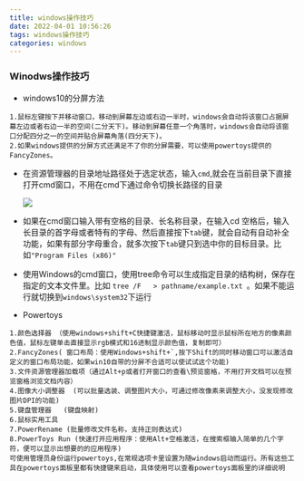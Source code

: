 ```yaml
---
title: windows操作技巧
date: 2022-04-01 10:56:26
tags: windows操作技巧
categories: windows
---
```


### Winodws操作技巧

* windows10的分屏方法

```
1.鼠标左键按下并移动窗口，移动到屏幕左边或右边一半时，windows会自动将该窗口占据屏幕左边或者右边一半的空间(二分天下)。移动到屏幕任意一个角落时，windows会自动将该窗口分配四分之一的空间并贴合屏幕角落(四分天下)。
2.如果windows提供的分屏方式还满足不了你的分屏需要，可以使用powertoys提供的FancyZones。
```
* 在资源管理器的目录地址路径处于选定状态，输入`cmd`,就会在当前目录下直接打开cmd窗口，不用在cmd下通过命令切换长路径的目录

  ![](/images/windows-cmd.png)

* 如果在cmd窗口输入带有空格的目录、长名称目录，在输入cd 空格后，输入长目录的首字母或者特有的字母、然后直接按下`tab`键，就会自动有自动补全功能，如果有部分字母重合，就多次按下`tab`键只到选中你的目标目录。比如`"Program Files (x86)"`

* 使用Windows的cmd窗口，使用tree命令可以生成指定目录的结构树，保存在指定的文本文件里。比如 `tree /F   > pathname/example.txt `。如果不能运行就切换到`windows\system32`下运行

*  Powertoys

```
1.颜色选择器 （使用windows+shift+C快捷键激活，鼠标移动时显示鼠标所在地方的像素颜色值，鼠标左键单击直接显示rgb模式和16进制显示颜色值，复制即可）
2.FancyZones( 窗口布局：使用Windows+shift+`,按下Shift的同时移动窗口可以激活自定义的窗口布局功能，如果win10自带的分屏不合适可以使试试这个功能)
3.文件资源管理器加载项（通过Alt+p或者打开窗口的查看\预览窗格，不用打开文档可以在预览窗格浏览文档内容）
4.图像大小调整器  (可以批量选装、调整图片大小，可通过修改像素来调整大小，没发现修改图片DPI的功能)
5.键盘管理器   (键盘映射)
6.鼠标实用工具
7.PowerRename (批量修改文件名称，支持正则表达式)
8.PowerToys Run (快速打开应用程序：使用Alt+空格激活，在搜索框输入简单的几个字符，便可以显示出想要的的应用程序)
可使用管理员身份运行powertoys,在常规选项卡里设置为随windows启动而运行。所有这些工具在powertoys面板里都有快捷键来启动，具体使用可以查看powertoys面板里的详细说明
```



